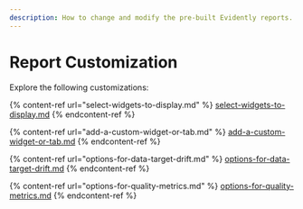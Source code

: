 ```yaml
---
description: How to change and modify the pre-built Evidently reports.
---
```


# Report Customization

Explore the following customizations:

{% content-ref url="select-widgets-to-display.md" %}
[select-widgets-to-display.md](select-widgets-to-display.md)
{% endcontent-ref %}

{% content-ref url="add-a-custom-widget-or-tab.md" %}
[add-a-custom-widget-or-tab.md](add-a-custom-widget-or-tab.md)
{% endcontent-ref %}

{% content-ref url="options-for-data-target-drift.md" %}
[options-for-data-target-drift.md](options-for-data-target-drift.md)
{% endcontent-ref %}

{% content-ref url="options-for-quality-metrics.md" %}
[options-for-quality-metrics.md](options-for-quality-metrics.md)
{% endcontent-ref %}


